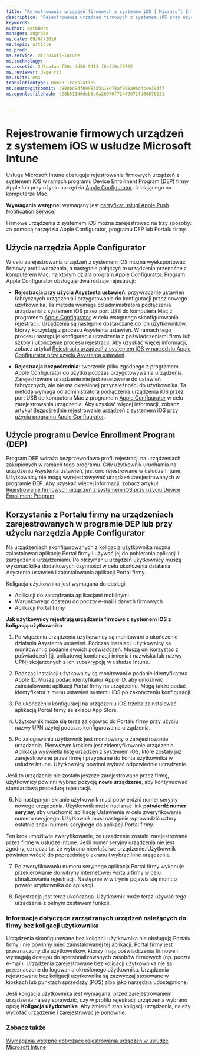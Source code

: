 ```yaml
---
title: "Rejestrowanie urządzeń firmowych z systemem iOS | Microsoft Intune"
description: "Rejestrowanie urządzeń firmowych z systemem iOS przy użyciu programu Apple Device Enrollment Program (DEP) lub narzędzia Apple Configurator"
keywords: 
author: NathBarn
manager: angrobe
ms.date: 09/07/2016
ms.topic: article
ms.prod: 
ms.service: microsoft-intune
ms.technology: 
ms.assetid: 2d3ca4ab-f20c-4d56-9413-f8ef19cf0722
ms.reviewer: dagerrit
ms.suite: ems
translationtype: Human Translation
ms.sourcegitcommit: c880bd9dfb998355a18e78af898a96d4cee393f7
ms.openlocfilehash: c28b51146deb6a0a28070f72449972fd60076231


---
```


# Rejestrowanie firmowych urządzeń z systemem iOS w usłudze Microsoft Intune
Usługa Microsoft Intune obsługuje rejestrowanie firmowych urządzeń z systemem iOS w ramach programu Device Enrollment Program (DEP) firmy Apple lub przy użyciu narzędzia [Apple Configurator](http://go.microsoft.com/fwlink/?LinkId=518017) działającego na komputerze Mac.

**Wymaganie wstępne:** wymagany jest [certyfikat usługi Apple Push Notification Service](set-up-ios-and-mac-management-with-microsoft-intune.md).

Firmowe urządzenia z systemem iOS można zarejestrować na trzy sposoby: za pomocą narzędzia Apple Configurator, programu DEP lub Portalu firmy.

## Użycie narzędzia Apple Configurator

W celu zarejestrowania urządzeń z systemem iOS można wyeksportować firmowy profil wdrażania, a następnie połączyć te urządzenia przenośne z komputerem Mac, na którym działa program Apple Configurator. Program Apple Configurator obsługuje dwa rodzaje rejestracji:

- **Rejestracja przy użyciu Asystenta ustawień**: przywracanie ustawień fabrycznych urządzenia i przygotowanie do konfiguracji przez nowego użytkownika. Ta metoda wymaga od administratora podłączenia urządzenia z systemem iOS przez port USB do komputera Mac z programem [Apple Configurator](http://go.microsoft.com/fwlink/?LinkId=518017) w celu wstępnego skonfigurowania rejestracji. Urządzenia są następnie dostarczane do ich użytkowników, którzy korzystają z procesu Asystenta ustawień. W ramach tego procesu następuje konfiguracja urządzenia z poświadczeniami firmy lub szkoły i ukończenie procesu rejestracji. Aby uzyskać więcej informacji, zobacz artykuł [Rejestracja urządzeń z systemem iOS w narzędziu Apple Configurator przy użyciu Asystenta ustawień](ios-setup-assistant-enrollment-in-microsoft-intune.md).

- **Rejestracja bezpośrednia**: tworzenie pliku zgodnego z programem Apple Configurator do użytku podczas przygotowywania urządzenia. Zarejestrowane urządzenie nie jest resetowane do ustawień fabrycznych, ale nie ma określonej przynależności do użytkownika. Ta metoda wymaga od administratora podłączenia urządzenia iOS przez port USB do komputera Mac z programem [Apple Configurator](http://go.microsoft.com/fwlink/?LinkId=518017) w celu zarejestrowania urządzenia. Aby uzyskać więcej informacji, zobacz artykuł [Bezpośrednie rejestrowanie urządzeń z systemem iOS przy użyciu programu Apple Configurator](ios-direct-enrollment-in-microsoft-intune.md).

## Użycie programu Device Enrollment Program (DEP)
Program DEP wdraża bezprzewodowo profil rejestracji na urządzeniach zakupionych w ramach tego programu. Gdy użytkownik uruchamia na urządzeniu Asystenta ustawień, jest ono rejestrowane w usłudze Intune.  Użytkownicy nie mogą wyrejestrowywać urządzeń zarejestrowanych w programie DEP. Aby uzyskać więcej informacji, zobacz artykuł [Rejestrowanie firmowych urządzeń z systemem iOS przy użyciu Device Enrollment Program](ios-device-enrollment-program-in-microsoft-intune.md).

## Korzystanie z Portalu firmy na urządzeniach zarejestrowanych w programie DEP lub przy użyciu narzędzia Apple Configurator

Na urządzeniach skonfigurowanych z koligacją użytkownika można zainstalować aplikację Portal firmy i używać jej do pobierania aplikacji i zarządzania urządzeniami. Po otrzymaniu urządzeń użytkownicy muszą wykonać kilka dodatkowych czynności w celu ukończenia działania Asystenta ustawień i zainstalowania aplikacji Portal firmy.

Koligacja użytkownika jest wymagana do obsługi:
  - Aplikacji do zarządzania aplikacjami mobilnymi
  - Warunkowego dostępu do poczty e-mail i danych firmowych
  - Aplikacji Portal firmy

**Jak użytkownicy rejestrują urządzenia firmowe z systemem iOS z koligacją użytkownika**
1. Po włączeniu urządzenia użytkownicy są monitowani o ukończenie działania Asystenta ustawień. Podczas instalacji użytkownicy są monitowani o podanie swoich poświadczeń. Muszą oni korzystać z poświadczeń (tj. unikatowej kombinacji imienia i nazwiska lub nazwy UPN) skojarzonych z ich subskrypcją w usłudze Intune.

2. Podczas instalacji użytkownicy są monitowani o podanie identyfikatora Apple ID. Muszą podać identyfikator Apple ID, aby umożliwić zainstalowanie aplikacji Portal firmy na urządzeniu. Mogą także podać identyfikator z menu ustawień systemu iOS po zakończeniu konfiguracji.

3. Po ukończeniu konfiguracji na urządzeniu iOS trzeba zainstalować aplikację Portal firmy ze sklepu App Store.

4. Użytkownik może się teraz zalogować do Portalu firmy przy użyciu nazwy UPN użytej podczas konfigurowania urządzenia.

5. Po zalogowaniu użytkownik jest monitowany o zarejestrowanie urządzenia. Pierwszym krokiem jest zidentyfikowanie urządzenia. Aplikacja wyświetla listę urządzeń z systemem iOS, które zostały już zarejestrowane przez firmę i przypisane do konta użytkownika w usłudze Intune. Użytkownicy powinni wybrać odpowiednie urządzenie.

  Jeśli to urządzenie nie zostało jeszcze zarejestrowane przez firmę, użytkownicy powinni wybrać pozycję **nowe urządzenie**, aby kontynuować standardową procedurę rejestracji.

6. Na następnym ekranie użytkownik musi potwierdzić numer seryjny nowego urządzenia. Użytkownik może nacisnąć link **potwierdź numer seryjny**, aby uruchomić aplikację Ustawienia w celu zweryfikowania numeru seryjnego. Użytkownik musi następnie wprowadzić cztery ostatnie znaki numeru seryjnego do aplikacji Portal firmy.

  Ten krok umożliwia zweryfikowanie, że urządzenie zostało zarejestrowane przez firmę w usłudze Intune. Jeśli numer seryjny urządzenia nie jest zgodny, oznacza to, że wybrano niewłaściwe urządzenie. Użytkownik powinien wrócić do poprzedniego ekranu i wybrać inne urządzenie.

7. Po zweryfikowaniu numeru seryjnego aplikacja Portal firmy wykonuje przekierowanie do witryny internetowej Portalu firmy w celu sfinalizowania rejestracji. Następnie w witrynie pojawia się monit o powrót użytkownika do aplikacji.

8. Rejestracja jest teraz ukończona. Użytkownik może teraz używać tego urządzenia z pełnym zestawem funkcji.

### Informacje dotyczące zarządzanych urządzeń należących do firmy bez koligacji użytkownika

Urządzenia skonfigurowane bez koligacji użytkownika nie obsługują Portalu firmy i nie powinny mieć zainstalowanej tej aplikacji. Portal firmy jest przeznaczony dla użytkowników, którzy mają poświadczenia firmowe i wymagają dostępu do spersonalizowanych zasobów firmowych (np. poczta e-mail). Urządzenia zarejestrowane bez koligacji użytkownika nie są przeznaczone do logowania określonego użytkownika. Urządzenia rejestrowane bez koligacji użytkownika są zazwyczaj stosowane w kioskach lub punktach sprzedaży (POS) albo jako narzędzia udostępnione.

Jeśli koligacja użytkownika jest wymagana, przed zarejestrowaniem urządzenia należy sprawdzić, czy w profilu rejestracji urządzenia wybrano opcję **Koligacja użytkownika**. Aby zmienić stan koligacji urządzenia, należy wycofać urządzenie i zarejestrować je ponownie.



### Zobacz także
[Wymagania wstępne dotyczące rejestrowania urządzeń w usłudze Microsoft Intune](gprerequisites-for-enrollment.md)



<!--HONumber=Sep16_HO4-->


